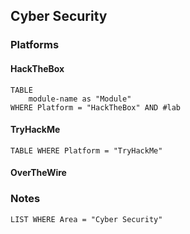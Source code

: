 ## Cyber Security

### Platforms

#### HackTheBox
```dataview
TABLE 
    module-name as "Module"
WHERE Platform = "HackTheBox" AND #lab
```
#### TryHackMe
```dataview
TABLE WHERE Platform = "TryHackMe"
```
#### OverTheWire
### Notes
```dataview
LIST WHERE Area = "Cyber Security"
```